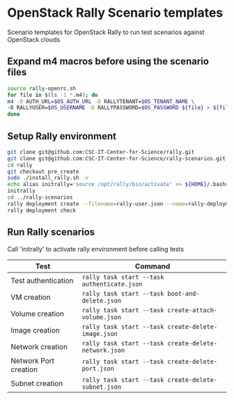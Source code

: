 OpenStack Rally Scenario templates
==================================

Scenario templates for OpenStack Rally to run test scenarios against OpenStack clouds

Expand m4 macros before using the scenario files
------------------------------------------------


```bash
source rally-openrc.sh
for file in $(ls -1 *.m4); do
m4 -D AUTH_URL=$OS_AUTH_URL -D RALLYTENANT=$OS_TENANT_NAME \
-D RALLYUSER=$OS_USERNAME -D RALLYPASSWORD=$OS_PASSWORD ${file} > ${file%.*}.json
done
```

Setup Rally environment
-----------------------

```bash
git clone git@github.com:CSC-IT-Center-for-Science/rally.git
git clone git@github.com:CSC-IT-Center-for-Science/rally-scenarios.git
cd rally
git checkout pre_create
sudo ./install_rally.sh -v
echo alias initrally='source /opt/rally/bin/activate' >> ${HOME}/.bashrc
initrally
cd ../rally-scenarios
rally deployment create --filename=rally-user.json --name=rally-deployment
rally deployment check 
```

Run Rally scenarios
-------------------

Call 'initrally' to activate rally environment before calling tests

|  Test                 | Command                                              |
|-----------------------|------------------------------------------------------|
| Test authentication   | `rally task start --task authenticate.json`          |
| VM creation           | `rally task start --task boot-and-delete.json`       |
| Volume creation       | `rally task start --task create-attach-volume.json`  |
| Image creation        | `rally task start --task create-delete-image.json`   |
| Network creation      | `rally task start --task create-delete-network.json` |
| Network Port creation | `rally task start --task create-delete-port.json`    |
| Subnet creation       | `rally task start --task create-delete-subnet.json`  |
